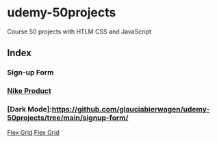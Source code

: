 # udemy-50projects
Course 50 projects with HTLM CSS and JavaScript

## Index

### Sign-up Form

### [Nike Product](https://github.com/glauciabierwagen/udemy-50projects/tree/main/signup-form/url)

### [Dark Mode]:https://github.com/glauciabierwagen/udemy-50projects/tree/main/signup-form/

<a href=“https://github.com/glauciabierwagen/udemy-50projects/tree/main/signup-form/“>Flex Grid</a>
<a href=“https://github.com/glauciabierwagen/udemy-50projects/tree/main/signup-form/“>Flex Grid</a>

